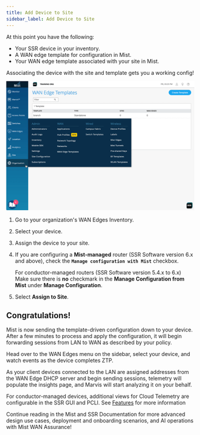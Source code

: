 ```yaml
---
title: Add Device to Site
sidebar_label: Add Device to Site
---
```


At this point you have the following:
* Your SSR device in your inventory.
* A WAN edge template for configuration in Mist.
* Your WAN edge template associated with your site in Mist.

Associating the device with the site and template gets you a working config!

![Add network](/img/intro_wa_quickstart_site_assign.gif)

1. Go to your organization's WAN Edges Inventory.
2. Select your device.
3. Assign the device to your site.
4. If you are configuring a **Mist-managed** router (SSR Software version 6.x and above), check the **`Manage configuration with Mist`** checkbox. 

	For conductor-managed routers (SSR Software version 5.4.x to 6.x) Make sure there is **no** checkmark in the **Manage Configuration from Mist** under **Manage Configuration**.
    
5. Select **Assign to Site**.

## Congratulations!
Mist is now sending the template-driven configuration down to your device. After a few minutes to process and apply the configuration, it will begin forwarding sessions from LAN to WAN as described by your policy.

Head over to the WAN Edges menu on the sidebar, select your device, and watch events as the device completes ZTP.

As your client devices connected to the LAN are assigned addresses from the WAN Edge DHCP server and begin sending sessions, telemetry will populate the insights page, and Marvis will start analyzing it on your behalf.

For conductor-managed devices, additional views for Cloud Telemetry are configurable in the SSR GUI and PCLI. See [Features](wan_telemetry_features.md) for more information

Continue reading in the Mist and SSR Documentation for more advanced design use cases, deployment and onboarding scenarios, and AI operations with Mist WAN Assurance!
